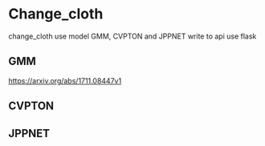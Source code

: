 # Change_cloth
change_cloth use model GMM, CVPTON and JPPNET write to api use flask
## GMM
<a>https://arxiv.org/abs/1711.08447v1
## CVPTON
## JPPNET
